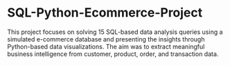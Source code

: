 # SQL-Python-Ecommerce-Project
This project focuses on solving 15 SQL-based data analysis queries using a simulated e-commerce database and presenting the insights through Python-based data visualizations. The aim was to extract meaningful business intelligence from customer, product, order, and transaction data.
